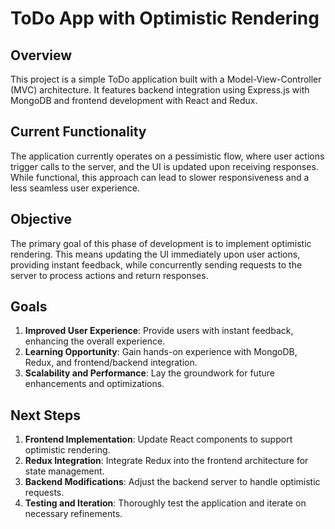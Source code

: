 # ToDo App with Optimistic Rendering

## Overview

This project is a simple ToDo application built with a Model-View-Controller (MVC) architecture. It features backend integration using Express.js with MongoDB and frontend development with React and Redux.

## Current Functionality

The application currently operates on a pessimistic flow, where user actions trigger calls to the server, and the UI is updated upon receiving responses. While functional, this approach can lead to slower responsiveness and a less seamless user experience.

## Objective

The primary goal of this phase of development is to implement optimistic rendering. This means updating the UI immediately upon user actions, providing instant feedback, while concurrently sending requests to the server to process actions and return responses.

## Goals

1. **Improved User Experience**: Provide users with instant feedback, enhancing the overall experience.
2. **Learning Opportunity**: Gain hands-on experience with MongoDB, Redux, and frontend/backend integration.
3. **Scalability and Performance**: Lay the groundwork for future enhancements and optimizations.

## Next Steps

1. **Frontend Implementation**: Update React components to support optimistic rendering.
2. **Redux Integration**: Integrate Redux into the frontend architecture for state management.
3. **Backend Modifications**: Adjust the backend server to handle optimistic requests.
4. **Testing and Iteration**: Thoroughly test the application and iterate on necessary refinements.


